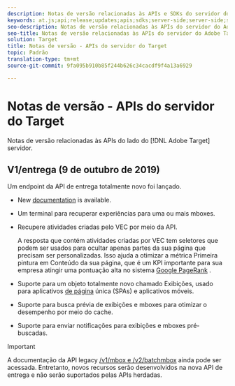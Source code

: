 ```yaml
---
description: Notas de versão relacionadas às APIs e SDKs do servidor do Adobe Target
keywords: at.js;api;release;updates;apis;sdks;server-side;server-side;server-side;api;delivery api
seo-description: Notas de versão relacionadas às APIs do servidor do Adobe Target.
seo-title: Notas de versão relacionadas às APIs do servidor do Adobe Target.
solution: Target
title: Notas de versão - APIs do servidor do Target
topic: Padrão
translation-type: tm+mt
source-git-commit: 9fa095b910b85f244b626c34cacdf9f4a13a6929

---
```



# Notas de versão - APIs do servidor do Target

Notas de versão relacionadas às APIs do lado do [!DNL Adobe Target] servidor.

## V1/entrega (9 de outubro de 2019)

Um endpoint da API de entrega totalmente novo foi lançado.

* New [documentation](https://developers.adobetarget.com/api/delivery-api/) is available.
* Um terminal para recuperar experiências para uma ou mais mboxes.
* Recupere atividades criadas pelo VEC por meio da API.

   A resposta que contém atividades criadas por VEC tem seletores que podem ser usados para ocultar apenas partes da sua página que precisam ser personalizadas. Isso ajuda a otimizar a métrica [](https://developers.google.com/web/fundamentals/performance/user-centric-performance-metrics.html)Primeira pintura em Conteúdo da sua página, que é um KPI importante para sua empresa atingir uma pontuação alta no sistema [Google PageRank](https://en.wikipedia.org/wiki/PageRank) .

* Suporte para um objeto totalmente novo chamado Exibições, usado para aplicativos [de página](/help/c-implementing-target/c-implementing-target-for-client-side-web/how-to-deployatjs/target-atjs-single-page-application.md) única (SPAs) e aplicativos [](/help/c-target-mobile-app/target-mobile-app.md)móveis.
* Suporte para busca prévia de exibições e mboxes para otimizar o desempenho por meio do cache.
* Suporte para enviar notificações para exibições e mboxes pré-buscadas.

>[!IMPORTANT]
>
>A documentação da API legacy [/v1/mbox e /v2/batchmbox](https://developers.adobetarget.com/api/legacy-api/index.html) ainda pode ser acessada. Entretanto, novos recursos serão desenvolvidos na nova API de entrega e não serão suportados pelas APIs herdadas.
